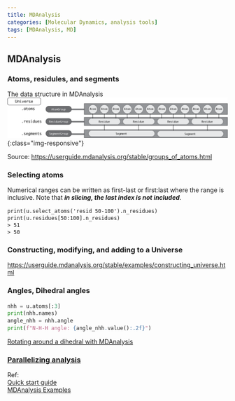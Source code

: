```yaml
---
title: MDAnalysis
categories: [Molecular Dynamics, analysis tools]
tags: [MDAnalysis, MD]
---
```


## MDAnalysis

### Atoms, residules, and segments

The data structure in MDAnalysis
![Atoms and atom groups](/img/md/group_atoms.png){:class="img-responsive"}

Source: https://userguide.mdanalysis.org/stable/groups_of_atoms.html

### Selecting atoms
Numerical ranges can be written as first-last or first:last where the range is inclusive. Note that ***in slicing, the last index is not included***.


```console
print(u.select_atoms('resid 50-100').n_residues)
print(u.residues[50:100].n_residues)
> 51
> 50
```

### Constructing, modifying, and adding to a Universe
https://userguide.mdanalysis.org/stable/examples/constructing_universe.html


### Angles, Dihedral angles
```python
nhh = u.atoms[:3]
print(nhh.names)
angle_nhh = nhh.angle
print(f"N-H-H angle: {angle_nhh.value():.2f}")
```

[Rotating around a dihedral with MDAnalysis](http://www.richardjgowers.com/2017/08/14/rotating.html)

### [Parallelizing analysis](https://userguide.mdanalysis.org/stable/examples/analysis/custom_parallel_analysis.html)


Ref: \
[Quick start guide](https://userguide.mdanalysis.org/stable/examples/quickstart.html) \
[MDAnalysis Examples](https://userguide.mdanalysis.org/stable/examples/README.html)


